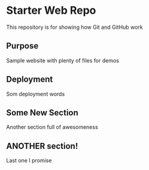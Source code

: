 # Starter Web Repo

This repository is for showing how Git and GitHub work

## Purpose

Sample website with plenty of files for demos

## Deployment
Som deployment words

## Some New Section
Another section full of awesomeness

## ANOTHER section!
Last one I promise
